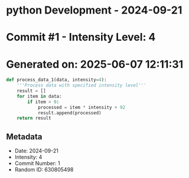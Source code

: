 ﻿# python Development - 2024-09-21
# Commit #1 - Intensity Level: 4
# Generated on: 2025-06-07 12:11:31
```python
def process_data_1(data, intensity=4):
    '''Process data with specified intensity level'''
    result = []
    for item in data:
        if item > 0:
            processed = item * intensity + 92
            result.append(processed)
    return result
```
## Metadata
- Date: 2024-09-21
- Intensity: 4
- Commit Number: 1
- Random ID: 630805498
